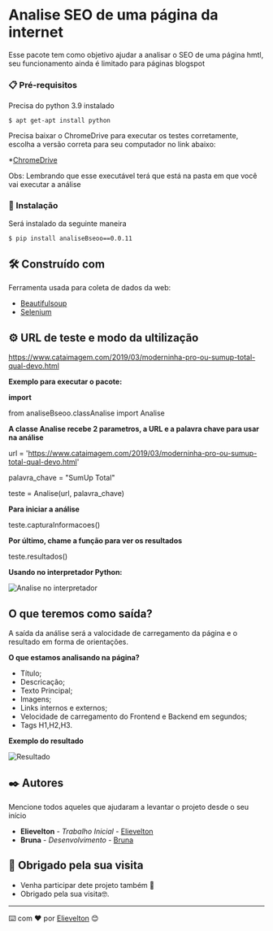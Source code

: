 # Analise SEO de uma página da internet

Esse pacote tem como objetivo ajudar a analisar o SEO de uma página hmtl, seu funcionamento ainda é limitado para páginas blogspot


### 📋 Pré-requisitos

Precisa do python 3.9 instalado

```
$ apt get-apt install python
```
Precisa baixar o ChromeDrive para executar os testes corretamente, escolha a versão correta para seu computador no link abaixo:



*[ChromeDrive](https://chromedriver.storage.googleapis.com/index.html?path=101.0.4951.41/)


Obs: Lembrando que esse executável terá que está na pasta em que você vai executar a análise

### 🔧 Instalação


Será instalado da seguinte maneira

```
$ pip install analiseBseoo==0.0.11
```

## 🛠️ Construído com

Ferramenta usada para coleta de dados da web:

* [Beautifulsoup](https://www.crummy.com/software/BeautifulSoup/bs4/doc/) 
* [Selenium](https://selenium-python.readthedocs.io/installation.html#) 


## ⚙️ URL de teste e modo da ultilização

https://www.cataimagem.com/2019/03/moderninha-pro-ou-sumup-total-qual-devo.html

**Exemplo para executar o pacote:**

**import**

from analiseBseoo.classAnalise import Analise

**A classe Analise recebe 2 parametros, a URL e a palavra chave para usar na análise**

url = 'https://www.cataimagem.com/2019/03/moderninha-pro-ou-sumup-total-qual-devo.html'

palavra_chave = "SumUp Total"

teste = Analise(url, palavra_chave)

**Para iniciar a análise**

teste.capturaInformacoes()

**Por último, chame a função para ver os resultados**

teste.resultados()

**Usando no interpretador Python:**

![Analise no interpretador](https://loucosporgeek.com.br/wp-content/uploads/2022/05/Screenshot_1.png)



## O que teremos como saída?

A saída da análise será a valocidade de carregamento da página e o resultado em forma de orientações.

**O que estamos analisando na página?**
* Título;
* Descricação;
* Texto Principal;
* Imagens;
* Links internos e externos;
* Velocidade de carregamento do Frontend e Backend em segundos;
* Tags H1,H2,H3.

**Exemplo do resultado**

![Resultado](https://loucosporgeek.com.br/wp-content/uploads/2022/05/Screenshot_2.png)

## ✒️ Autores

Mencione todos aqueles que ajudaram a levantar o projeto desde o seu início

* **Elievelton** - *Trabalho Inicial* - [Elievelton](https://github.com/elievelton)
* **Bruna** - *Desenvolvimento* - [Bruna](https://github.com/linkParaPerfil)




## 🎁 Obrigado pela sua visita

* Venha participar dete projeto também 📢 
* Obrigado pela sua visita🤓.


---
⌨️ com ❤️ por [Elievelton](https://github.com/elievelton) 😊